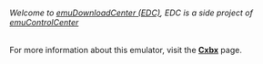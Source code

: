 ###### Welcome to [emuDownloadCenter (EDC)](https://github.com/PhoenixInteractiveNL/emuDownloadCenter/wiki/), EDC is a side project of [emuControlCenter](https://github.com/PhoenixInteractiveNL/emuControlCenter/wiki/)

For more information about this emulator, visit the [**Cxbx**](https://github.com/PhoenixInteractiveNL/emuDownloadCenter/wiki/Emulator-cxbx#menu) page.
